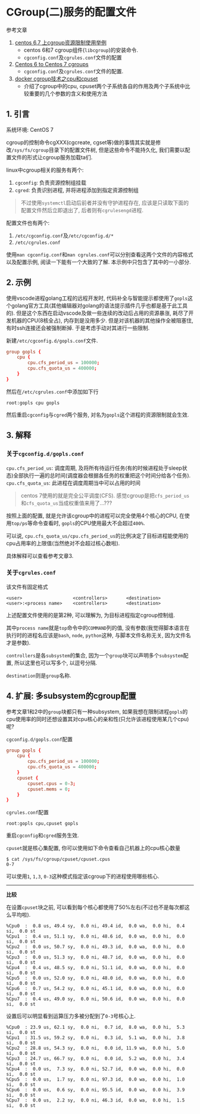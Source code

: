 # CGroup(二)服务的配置文件

参考文章

1. [centos 6,7 上cgroup资源限制使用举例](https://blog.csdn.net/lanyang123456/article/details/81414198)
    - centos 6和7 cgroup组件(`libcgroup`)的安装命令.
    - `cgconfig.conf`及`cgrules.conf`文件的配置
2. [Centos 6 to Centos 7 cgroups](https://serverfault.com/questions/742752/centos-6-to-centos-7-cgroups)
    - `cgconfig.conf`及`cgrules.conf`文件的配置.
3. [docker cgroup技术之cpu和cpuset](https://www.cnblogs.com/charlieroro/p/10281469.html)
    - 介绍了cgroup中的cpu, cpuset两个子系统各自的作用及两个子系统中比较重要的几个参数的含义和使用方法

## 1. 引言

系统环境: CentOS 7

cgroup的控制命令cgXXX(cgcreate, cgset等)做的事情其实就是修改`/sys/fs/cgroup`目录下的配置文件树, 但是这些命令不能持久化, 我们需要以配置文件的形式让cgroup服务加载ta们.

linux中cgroup相关的服务有两个:

1. `cgconfig`: 负责资源控制组挂载
2. `cgred`: 负责识别进程, 并将进程添加到指定资源控制组

> 不过使用`systemctl`启动后前者并没有守护进程存在, 应该是只读取下面的配置文件然后立即退出了, 后者则有`cgrulesengd`进程.

配置文件也有两个: 

1. `/etc/cgconfig.conf`及`/etc/cgconfig.d/*`
2. `/etc/cgrules.conf`

使用`man cgconfig.conf`和`man cgrules.conf`可以分别查看这两个文件的内容格式以及配置示例, 阅读一下能有一个大致的了解. 本示例中只包含了其中的一小部分.

## 2. 示例

使用vscode进程golang工程的远程开发时, 代码补全与智能提示都使用了`gopls`这个golang官方工具(其他编辑器对golang的语法提示插件几乎也都是基于此工具的). 但是这个东西在启动vscode及做一些连续的改动后占用的资源暴涨, 耗尽了开发机器的CPU(8核全占), 内存到是没用多少. 但是对该机器的其他操作全被阻塞住, 有时ssh连接还会被强制断掉. 于是考虑手动对其进行一些限制.

新建`/etc/cgconfig.d/gopls.conf`文件.

```conf
group gopls {
    cpu {
        cpu.cfs_period_us = 100000;
        cpu.cfs_quota_us = 400000;
    }
}
```

然后在`/etc/cgrules.conf`中添加如下行

```
root:gopls cpu gopls
```

然后重启`cgconfig`与`cgred`两个服务, 对名为`gopls`这个进程的资源限制就会生效.

## 3. 解释

### 关于`cgconfig.d/gopls.conf`

`cpu.cfs_period_us`: 调度周期, 及将所有待运行任务(有的时候进程处于sleep状态)全部执行一遍的总时间(调度器会根据各任务的权重把这个时间分给各个任务).
`cpu.cfs_quota_us`: 此进程在调度周期当中可以占用的时间

> centos 7使用的就是完全公平调度(CFS). 感觉cgroup是把`cfs_period_us`和`cfs_quota_us`当成权重值来用了...???

按照上面的配置, 就是允许该cgroup中的进程可以完全使用4个核心的CPU, 在使用`top/ps`等命令查看时, `gopls`的CPU使用最大不会超过`400%`.

可以说, `cpu.cfs_quota_us/cpu.cfs_period_us`的比例决定了目标进程能使用的cpu占用率的上限值(当然绝对不会超过核心数啦).

具体解释可以查看参考文章3.

### 关于`cgrules.conf`

该文件有固定格式

```
<user>                   <controllers>       <destination>
<user>:<process name>    <controllers>       <destination>
```

上述配置文件使用的是第2种, 可以理解为, 为目标进程指定cgroup控制组.

其中`process name`就是`top`命令中的`COMMAND`列的值, 没有参数(我觉得脚本语言在执行时的进程名应该是`bash`, `node`, `python`这种, 与脚本文件名称无关, 因为文件名才是参数).

`controllers`是各`subsystem`的集合, 因为一个`group`块可以声明多个`subsystem`配置, 所以这里也可以写多个, 以逗号分隔.

`destination`则是`group`名称.

## 4. 扩展: 多subsystem的cgroup配置

参考文章1和2中的`group`块都只有一种subsystem, 如果我想在限制进程`gopls`的cpu使用率的同时还想设置其对cpu核心的亲和性(只允许该进程使用某几个cpu)呢?

`cgconfig.d/gopls.conf`配置

```conf
group gopls {
    cpu {
        cpu.cfs_period_us = 100000;
        cpu.cfs_quota_us = 400000;
    }
    cpuset {
        cpuset.cpus = 0-3;
        cpuset.mems = 0;
    }
}
```

`cgrules.conf`配置

```
root:gopls cpu,cpuset gopls
```

重启`cgconfig`和`cgred`服务生效.

`cpuset`就是核心集配置, 你可以使用如下命令查看自己机器上的cpu核心数量

```log
$ cat /sys/fs/cgroup/cpuset/cpuset.cpus
0-7
```

可以使用`1`, `1,3`, `0-3`这种模式指定该cgroup下的进程使用哪些核心.

------

**比较**

在设置`cpuset`块之前, 可以看到每个核心都使用了50%左右(不过也不是每次都这么平均啦).

```
%Cpu0  :  0.8 us, 49.4 sy,  0.0 ni, 49.4 id,  0.0 wa,  0.0 hi,  0.4 si,  0.0 st
%Cpu1  :  0.4 us, 51.1 sy,  0.0 ni, 48.6 id,  0.0 wa,  0.0 hi,  0.0 si,  0.0 st
%Cpu2  :  0.0 us, 50.7 sy,  0.0 ni, 49.3 id,  0.0 wa,  0.0 hi,  0.0 si,  0.0 st
%Cpu3  :  0.0 us, 51.3 sy,  0.0 ni, 48.7 id,  0.0 wa,  0.0 hi,  0.0 si,  0.0 st
%Cpu4  :  0.4 us, 48.5 sy,  0.0 ni, 51.1 id,  0.0 wa,  0.0 hi,  0.0 si,  0.0 st
%Cpu5  :  0.0 us, 52.0 sy,  0.0 ni, 48.0 id,  0.0 wa,  0.0 hi,  0.0 si,  0.0 st
%Cpu6  :  0.7 us, 54.2 sy,  0.0 ni, 45.1 id,  0.0 wa,  0.0 hi,  0.0 si,  0.0 st
%Cpu7  :  0.4 us, 49.0 sy,  0.0 ni, 50.6 id,  0.0 wa,  0.0 hi,  0.0 si,  0.0 st
```

设置后可以明显看到运算压力多被分配到了`0-3`号核心上.

```
%Cpu0  : 23.9 us, 62.1 sy,  0.0 ni,  0.7 id,  8.0 wa,  0.0 hi,  5.3 si,  0.0 st
%Cpu1  : 31.5 us, 59.2 sy,  0.0 ni,  0.3 id,  5.1 wa,  0.0 hi,  3.8 si,  0.0 st
%Cpu2  : 28.8 us, 54.3 sy,  0.0 ni,  0.0 id, 11.9 wa,  0.0 hi,  5.0 si,  0.0 st
%Cpu3  : 24.7 us, 66.7 sy,  0.0 ni,  0.0 id,  5.2 wa,  0.0 hi,  3.4 si,  0.0 st
%Cpu4  :  0.0 us,  7.3 sy,  0.0 ni, 52.7 id,  0.0 wa,  0.0 hi,  0.0 si,  0.0 st
%Cpu5  :  0.0 us,  1.7 sy,  0.0 ni, 97.3 id,  0.0 wa,  0.0 hi,  1.0 si,  0.0 st
%Cpu6  :  0.0 us,  0.6 sy,  0.0 ni, 95.5 id,  0.0 wa,  0.0 hi,  3.9 si,  0.0 st
%Cpu7  :  0.0 us,  2.2 sy,  0.0 ni, 46.3 id,  0.0 wa,  0.0 hi,  1.5 si,  0.0 st
```
